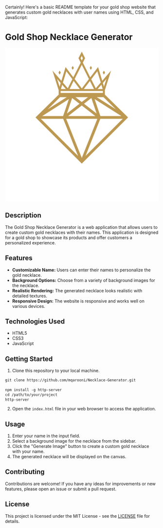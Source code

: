 Certainly! Here's a basic README template for your gold shop website that generates custom gold necklaces with user names using HTML, CSS, and JavaScript:

# Gold Shop Necklace Generator

![Gold Necklace Generator](img/logo.png)

## Description

The Gold Shop Necklace Generator is a web application that allows users to create custom gold necklaces with their names. This application is designed for a gold shop to showcase its products and offer customers a personalized experience.

## Features

- **Customizable Name:** Users can enter their names to personalize the gold necklace.
- **Background Options:** Choose from a variety of background images for the necklace.
- **Realistic Rendering:** The generated necklace looks realistic with detailed textures.
- **Responsive Design:** The website is responsive and works well on various devices.

## Technologies Used

- HTML5
- CSS3
- JavaScript

## Getting Started

1. Clone this repository to your local machine.

```
git clone https://github.com/mqarooni/Necklace-Generator.git

npm install -g http-server
cd /path/to/your/project
http-server

```

2. Open the `index.html` file in your web browser to access the application.

## Usage

1. Enter your name in the input field.
2. Select a background image for the necklace from the sidebar.
3. Click the "Generate Image" button to create a custom gold necklace with your name.
4. The generated necklace will be displayed on the canvas.

## Contributing

Contributions are welcome! If you have any ideas for improvements or new features, please open an issue or submit a pull request.

## License

This project is licensed under the MIT License - see the [LICENSE](LICENSE) file for details.
